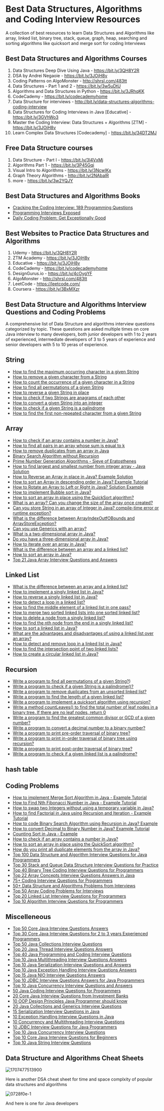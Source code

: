 # Best Data Structures, Algorithms and Coding Interview Resources
A collection of best resources to learn Data Structures and Algorithms like array, linked list, binary tree, stack, queue, graph, heap, searching and sorting algorithms like quicksort and merge sort for coding  Interviews


## Best Data Structures and Algorithms Courses
1. Data Structures Deep Dive Using Java - https://bit.ly/3QH8Y2R
2. DSA by Andrei Negaoie - https://bit.ly/3JOjH8v
3. Coding Patterns on AlgoMonster - http://shrsl.com/483tt
3. Data Structures - Part 1 and 2 - https://bit.ly/3w5uDtU
4. Algorithms and Data Structures in Python - https://bit.ly/3JRhqKK
5. CodeCademy - https://bit.ly/codecademyhome
6. Data Structure for interviews -  http://bit.ly/data-structures-algorithms-coding-interview
7. Data Structures for Coding Interviews in Java [Educative] - https://bit.ly/3GVhWo3
8. Master the Coding Interview: Data Structures + Algorithms [ZTM] - https://bit.ly/3JOjH8v
9. Learn Complex Data Structures [Codecademy] - https://bit.ly/34DT2MJ

## Free Data Structure courses
1. Data Structure - Part I  - https://bit.ly/3l4VxMj
2. Algorithms Part 1 - https://bit.ly/3P45Gqi
3. Visual Intro to Algorithms  - https://bit.ly/3NcwIKx
4. Graph Theory Algorithms - http://bit.ly/2NAbaIR
5. more - https://bit.ly/3w2YQJY


## Best Data Structures and Algorithms Books
- [Cracking the Coding Interview: 189 Programming Questions](http://www.amazon.com/dp/098478280X/?tag=javamysqlanta-20)
- [Programming Interviews Exposed](http://www.amazon.com/dp/1118261364/?tag=javamysqlanta-20)
- [Daily Coding Problem: Get Exceptionally Good](https://www.amazon.com/Daily-Coding-Problem-exceptionally-interviews/dp/1793296634/?tag=javamysqlanta-20)


## Best Websites to Practice Data Structures and Algorithms
1. Udemy - https://bit.ly/3QH8Y2R
2. ZTM Academy - https://bit.ly/3JOjH8v
3. Educative - https://bit.ly/3JOjH8v
4. CodeCademy - https://bit.ly/codecademyhome
5. DesignGurus.io - https://bit.ly/4cOygYF
6. AlgoMonster - http://shrsl.com/483tt
7. LeetCode - https://leetcode.com/
8. Coursera - https://bit.ly/3BxMXzr

## Best Data Structure and Algorithms Interview Questions and Coding Problems 
A comprehensive list of Data Structure and algorithms interview questions categorized by topic. These questions are asked multiple times on core Java interview to many developers, both junior developers with 1 to 2 years of experienced, intermediate developers  of 3 to 5 years of experience and senior developers with 5 to 10 yeras of experience. 



## String
- [How to find the maximum occurring character in a given String](http://javarevisited.blogspot.com/2012/12/how-to-count-occurrence-of-character-in-String.html)
- [How to remove a given character from a String](https://www.java67.com/2013/03/how-to-replace-string-in-java-character-example.html)
- [How to count the occurrence of a given character in a String](https://www.java67.com/2018/04/21-string-programming-and-coding-interview-questions-answers.html)
- [How to find all permutations of a given String](http://javarevisited.blogspot.com/2015/08/how-to-find-all-permutations-of-string-java-example.html)
- [How to reverse a given String in place](http://javarevisited.blogspot.com/2012/01/how-to-reverse-string-in-java-using.html)
- [How to check if two Strings are anagrams of each other](http://javarevisited.blogspot.com/2013/03/Anagram-how-to-check-if-two-string-are-anagrams-example-tutorial.html)
- [How to convert a given String into an integer](http://javarevisited.blogspot.com/2011/08/convert-string-to-integer-to-string.html)
- [How to check if a given String is a palindrome](http://java67.com/2015/06/how-to-check-is-string-is-palindrome-in.html)
- [How to find the first non-repeated character from a given String](http://javarevisited.blogspot.com/2014/03/3-ways-to-find-first-non-repeated-character-String-programming-problem.html)


## Array
- [How to check if an array contains a number in Java?](https://www.java67.com/2019/02/how-to-check-if-array-contains-number-in-java.html)
- [How to find all pairs in an array whose sum is equal to k](https://javarevisited.blogspot.com/2015/06/how-to-find-all-pairs-in-array-whose-sum-is-equal-k.html)
- [How to remove duplicates from an array in Java](https://javarevisited.blogspot.com/2015/06/how-to-remove-duplicates-from-array-java.html)
- [Binary Search Algorithm without Recursion](https://javarevisited.blogspot.com/2015/08/binary-search-algorithm-in-java-without-recursion.html)
- [Prime Number Generation Algorithms - Sieve of Eratosthenes](https://javarevisited.blogspot.com/2017/08/prime-number-generation-algorithms-sieve-of-eratosthenes.html)
- [How to find largest and smallest number from integer array - Java Solution](https://www.java67.com/2016/06/how-to-find-largest-and-smallest-number-from-array-java.html)
- [How to Reverse an Array in place in Java? Example Solution](https://www.java67.com/2016/01/how-to-reverse-array-in-place-in-java.html)
- [How to sort an Array in descending order in Java? Example Tutorial](https://www.java67.com/2018/03/how-to-sort-array-in-descending-order-in-java-example.html)
- [How to Rotate an Array to Left or Right in Java? Solution Example](https://www.java67.com/2016/05/how-to-rotate-array-to-left-or-right-in-java.html)
- [How to implement Bubble sort in Java?](https://www.java67.com/2012/11/bubble-sort-in-java-program-to-sort.html)
- [How to sort an array in place using the QuickSort algorithm?](https://www.java67.com/2020/01/quicksort-algorithm-in-java-example.html)
- [What is an array? Can you change the size of the array once created?](http://java67.blogspot.sg/2014/08/10-points-about-array-in-java.html)
- [Can you store String in an array of Integer in Java? compile-time error or runtime exception?](http://javarevisited.blogspot.co.uk/2013/11/java-array-101-for-programmers-and.html)
- [What is the difference between ArrayIndexOutfOBounds and ArrayStoreException?](http://javarevisited.blogspot.sg/2014/05/exception-in-thread-main-arrayindexoutofboundsexception-java.html)
- [Can you use Generics with an array?](http://javarevisited.blogspot.sg/2011/09/generics-java-example-tutorial.html)
- [What is a two-dimensional array in Java?](http://java67.blogspot.sg/2014/10/how-to-create-and-initialize-two-dimensional-array-java-example.html)
- [Do you have a three-dimensional array in Java?](http://javarevisited.blogspot.sg/2016/02/6-example-to-declare-two-dimensional-array-in-java.html#axzz4s6N7Y7Gb)
- [How to iterate over an array in Java?](http://java67.blogspot.sg/2013/08/how-to-iterate-over-array-in-java-15.html)
- [What is the difference between an array and a linked list?](http://javarevisited.blogspot.sg/2013/07/difference-between-array-and-linked-list-java.html)
- [How to sort an array in Java?](http://java67.blogspot.sg/2014/08/4-examples-to-sort-array-in-java.html)
- [Top 21 Java Array Interview Questions and Answers](https://www.java67.com/2023/04/top-21-java-array-interview-questions-and-answers.html)

  
## Linked List
- [What is the difference between an array and a linked list?](http://javarevisited.blogspot.sg/2013/07/difference-between-array-and-linked-list-java.html)
- [How to implement a singly linked list in Java?](http://javarevisited.blogspot.sg/2012/12/how-to-create-linkedlist-in-java-example.html)
- [How to reverse a singly linked list in Java?](http://javarevisited.blogspot.sg/2013/03/how-to-reverse-linked-list-in-java.html)
- [How to detect a loop in a linked list?](http://javarevisited.blogspot.sg/2013/05/how-to-detect-loop-in-linkedlist-java.html)
- [How to find the middle element of a linked list in one pass?](http://javarevisited.blogspot.sg/2012/12/how-to-find-middle-element-of-linked-list-one-pass.html)
- [How to merge two sorted linked lists into one sorted linked list?](http://javarevisited.blogspot.sg/2012/12/how-to-merge-two-sorted-linked-list-into-single-sorted-list.html)
- [How to delete a node from a singly linked list?](http://javarevisited.blogspot.sg/2013/07/how-to-remove-loop-in-linked-list-java.html)
- [How to find the nth node from the end in a singly linked list?](http://javarevisited.blogspot.sg/2012/12/how-to-find-nth-element-from-end-in-linked-list-java.html)
- [How to sort a linked list in Java?](http://javarevisited.blogspot.sg/2013/03/how-to-sort-singly-linked-list-in-java.html)
- [What are the advantages and disadvantages of using a linked list over an array?](http://javarevisited.blogspot.sg/2013/07/difference-between-array-and-linked-list-java.html)
- [How to detect and remove loop in a linked list in Java?](http://javarevisited.blogspot.sg/2013/07/how-to-remove-loop-in-linked-list-java.html)
- [How to find the intersection point of two linked lists?](http://javarevisited.blogspot.sg/2013/03/how-to-find-middle-element-of-linked-list-one-pass.html)
- [How to create a circular linked list in Java?](http://javarevisited.blogspot.sg/2013/07/detecting-loop-in-singly-linked-list-java.html)


## Recursion
- [Write a program to find all permutations of a given String?](https://javarevisited.blogspot.com/2015/08/how-to-find-all-permutations-of-string-java-example.html#axzz5N6yGHupv))
- [Write a program to check if a given String is a palindrome()?](http://www.java67.com/2015/06/how-to-check-is-string-is-palindrome-in.html)
- [Write a program to remove duplicates from an unsorted linked list?](https://javarevisited.blogspot.com/2012/12/how-to-remove-duplicates-elements-from-ArrayList-Java.html)
- [Write a program to find the length of a given linked list?](https://javarevisited.blogspot.com/2016/05/how-do-you-find-length-of-singly-linked.html#axzz6dXsEfLvJ)
- [Write a program to implement a quicksort algorithm using recursion?](https://www.java67.com/2014/07/quicksort-algorithm-in-java-in-place-example.html)
- [Write a method countLeaves() to find the total number of leaf nodes in a binary tree. If there are no leaf nodes, return 0](https://javarevisited.blogspot.com/2016/12/how-to-count-number-of-leaf-nodes-in-java-recursive-iterative-algorithm.html#axzz6e8hmwujv)
- [Write a program to find the greatest common divisor or GCD of a given number?](http://www.java67.com/2012/08/java-program-to-find-gcd-of-two-numbers.html)
- [Write a program to convert a decimal number to a binary number?](https://javarevisited.blogspot.com/2015/01/how-to-convert-binary-number-to-decimal.html) 
- [Write a program to print pre-order traversal of binary tree?](https://javarevisited.blogspot.com/2016/07/binary-tree-preorder-traversal-in-java-using-recursion-iteration-example.html#axzz6dXsEfLvJ)
- [Write a program to print in-order traversal of binary tree using recursion?](https://javarevisited.blogspot.com/2016/07/binary-tree-preorder-traversal-in-java-using-recursion-iteration-example.html#axzz6dXsEfLvJ) 
- [Write a program to print post-order traversal of binary tree?](https://javarevisited.blogspot.com/2016/10/post-order-binary-tree-traversal-in-java-iteration-recursion.html)
- [Write a program to check if a given linked list is a palindrome?](https://javarevisited.blogspot.com/2022/03/how-to-check-if-given-linked-list-is.html) 

## hash table

## Coding Problems
- [How to implement Merge Sort Algorithm in Java - Example Tutorial](https://www.java67.com/2020/01/merge-sort-algorithm-in-java-example.html)
- [How to Find Nth Fibonacci Number in Java - Example Tutorial](https://www.java67.com/2020/01/how-to-find-nth-fibonacci-number-in-java.html)
- [How to swap two Integers without using a temporary variable in Java?](https://www.java67.com/2019/02/how-to-swap-two-integers-without-using-temporary-variable-in-java.html)
- [How to find Factorial in Java using Recursion and Iteration - Example Tutorial](https://www.java67.com/2020/01/factorial-in-java-using-recursion-and-iteration.html)
- [How to code Binary Search Algorithm using Recursion in Java? Example](https://www.java67.com/2020/01/binary-search-algorithm-using-recursion-in-java.html)
- [How to convert Decimal to Binary Number in Java? Example Tutorial](https://www.java67.com/2020/01/how-to-convert-decimal-to-binary-in-java.html)
- [Counting Sort in Java - Example](https://www.java67.com/2019/02/counting-sort-in-java-example.html)
- [How to check if an array contains a number in Java?](https://www.java67.com/2019/02/how-to-check-if-array-contains-number-in-java.html)
- [How to sort an array in place using the QuickSort algorithm?](https://www.java67.com/2020/01/quicksort-algorithm-in-java-example.html)
- [How do you print all duplicate elements from the array in Java?](https://www.java67.com/2020/01/how-to-print-duplicate-elements-from-array-in-java.html)
- [Top 100 Data Structure and Algorithm Interview Questions for Java Programmers](https://www.java67.com/2018/04/top-100-data-structure-and-algorithm-interview-questions.html)
- [Top 30 Stack and Queue Data Structure Interview Questions for Practice](https://www.java67.com/2018/04/top-30-stack-and-queue-data-structure-interview-questions.html)
- [Top 40 Binary Tree Coding Interview Questions for Programmers](https://www.java67.com/2018/06/top-40-binary-tree-coding-interview-questions.html)
- [Top 22 Array Concepts Interview Questions Answers in Java](https://www.java67.com/2019/03/top-22-array-concepts-interview-questions-answers-in-java.html)
- [75+ Coding Interview Questions for Programmers](https://javarevisited.blogspot.com/2015/02/75-programming-interview-questions.html)
- [50+ Data Structure and Algorithms Problems from Interviews](https://javarevisited.blogspot.com/2015/02/data-structure-and-algorithm-interview-questions.html)
- [Top 50 Array Coding Problems for Interviews](https://javarevisited.blogspot.com/2015/02/top-50-array-coding-problems-for-interviews.html)
- [Top 20 Linked List Interview Questions for Programmers](https://javarevisited.blogspot.com/2015/02/top-20-linked-list-interview-questions.html)
- [Top 10 Algorithm Interview Questions for Programmers](https://javarevisited.blogspot.com/2015/02/top-10-algorithm-interview-questions.html)


## Miscelleneous
- [Top 50 Core Java Interview Questions Answers](https://javarevisited.blogspot.com/2011/03/core-java-interview-questions-answers.html)
- [Top 30 Core Java Interview Questions for 2 to 3 years Experienced Programmers](https://javarevisited.blogspot.com/2018/01/top-30-core-java-interview-questions-answers-for-2-to-3-years-experienced.html)
- [Top 50 Java Collections Interview Questions](https://javarevisited.blogspot.com/2011/09/top-10-java-collection-interview.html)
- [Top 20 Java Thread Interview Questions Answers](https://javarevisited.blogspot.com/2011/12/top-20-core-java-interview-questions.html)
- [Top 40 Java Programming and Coding Interview Questions](https://javarevisited.blogspot.com/2013/03/40-java-programming-interview-questions.html)
- [Top 10 Java Multithreading Interview Questions Answers](https://javarevisited.blogspot.com/2011/10/top-10-multi-threading-concurrency.html)
- [Top 10 Java Serialization Interview Questions and Answers](https://javarevisited.blogspot.com/2011/10/10-java-serialization-interview.html)
- [Top 10 Java Exception Handling Interview Questions Answers](https://javarevisited.blogspot.com/2011/09/java-exception-interview-questions.html)
- [Top 15 Java NIO Interview Questions Answers](https://javarevisited.blogspot.com/2015/02/15-java-nio-interview-questions-answers.html)
- [Top 10 JDBC Interview Questions Answers for Java Programmers](https://javarevisited.blogspot.com/2012/03/top-10-jdbc-interview-questions-answers.html)
- [Top 10 Java Concurrency Interview Questions and Answers](https://javarevisited.blogspot.com/2015/09/java-concurrency-interview-questions-answers.html)
- [50 Java Coding Interview Questions for Programmers](https://www.java67.com/2012/09/top-50-java-coding-interview-questions.html)
- [20 Core Java Interview Questions from Investment Banks](https://www.java67.com/2013/05/20-core-java-interview-questions-answers.html)
- [10 OOP Design Principles Java Programmer should know](https://www.java67.com/2012/09/10-object-oriented-design-principles.html)
- [20 Java Collections and Generics Interview Questions](https://www.java67.com/2012/09/java-collection-interview-questions.html)
- [15 Serialization Interview Questions in Java](https://www.java67.com/2012/09/15-serialization-interview-questions-in-java.html)
- [10 Exception Handling Interview Questions in Java](https://www.java67.com/2012/10/10-exception-handling-interview.html)
- [10 Concurrency and Multithreading Interview Questions](https://www.java67.com/2013/03/10-multi-threading-interview-questions.html)
- [10 JDBC Interview Questions for Java Programmers](https://www.java67.com/2012/09/jdbc-interview-questions-for-java.html)
- [Top 10 Java Concurrency Interview Questions](https://www.java67.com/2016/05/10-concurrency-multi-threading-interview-questions-answers.html)
- [Top 10 Core Java Interview Questions for Beginners](https://www.java67.com/2018/04/top-10-core-java-interview-questions-answers-for-beginners.html)
- [Top 10 Java String Interview Questions](https://www.java67.com/2015/10/21-string-coding-interview-question-and-answers.html)


## Data Structure and Algorithms Cheat Sheets
![1707477513900](https://github.com/user-attachments/assets/acc9bc58-f70e-4d00-bf24-01fecf5a1048)

Here is another DSA cheat sheet for time and space complxity of popular data structures and algorithms

![0728f0e-1](https://github.com/user-attachments/assets/6cf8ffb5-59ae-4a78-87a5-665bd5a78b7c)

And here is one for Java developers



